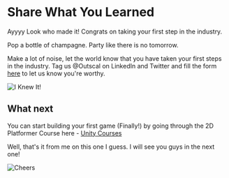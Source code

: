 # Share What You Learned

Ayyyy Look who made it! Congrats on taking your first step in the industry. 

Pop a bottle of champagne. Party like there is no tomorrow.

Make a lot of noise, let the world know that you have taken your first steps in the industry. Tag us @Outscal on LinkedIn and Twitter and fill the form [here]() to let us know you're worthy.

![I Knew It!](https://media.giphy.com/media/IeR0ws3zWuQiWCUxpg/giphy.gif)

## What next

You can start building your first game (Finally!) by going through the 2D Platformer Course here - [Unity Courses](https://academy.outscal.com/unity-course-content/)


Well, that's it from me on this one I guess. I will see you guys in the next one!

![Cheers](https://media.giphy.com/media/eH986DlVKgHGfOmZ2w/giphy.gif)